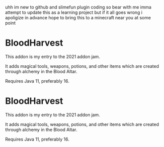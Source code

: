 uhh im new to github and slimefun plugin coding so bear with me
imma attempt to update this as a learning project but if it all goes wrong i apoligize in advance
hope to bring this to a minecraft near you at some point

# BloodHarvest
This addon is my entry to the 2021 addon jam. 

It adds magical tools, weapons, potions, and other items which are created through alchemy in the Blood Altar.

Requires Java 11, preferably 16.
# BloodHarvest
This addon is my entry to the 2021 addon jam. 

It adds magical tools, weapons, potions, and other items which are created through alchemy in the Blood Altar.

Requires Java 11, preferably 16.
